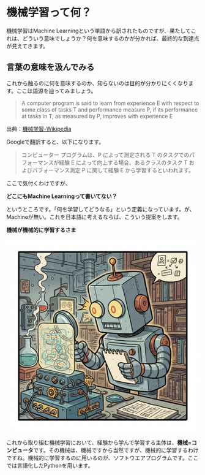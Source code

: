 # 機械学習って何？
機械学習はMachine Learningという単語から訳されたものですが、果たしてこれは、どういう意味でしょうか？何を意味するのかが分かれば、最終的な到達点が見えてきます。
## 言葉の意味を汲んでみる
これから触るのに何を意味するのか、知らないのは目的が分かりにくくなります。ここは語源を辿ってみましょう。

> A computer program is said to learn from experience E with respect to some class of tasks T and performance measure P, if its performance at tasks in T, as measured by P, improves with experience E

出典：[機械学習-Wikipedia](https://ja.wikipedia.org/wiki/%E6%A9%9F%E6%A2%B0%E5%AD%A6%E7%BF%92#:~:text=%E6%A9%9F%E6%A2%B0%E5%AD%A6%E7%BF%92%E3%81%A8%E3%81%84%E3%81%86%E5%90%8D%E5%89%8D%E3%81%AF,%E3%82%B5%E3%83%9F%E3%83%A5%E3%82%A8%E3%83%AB%E3%81%AB%E3%82%88%E3%81%A3%E3%81%A6%E9%80%A0%E8%AA%9E%E3%81%95%E3%82%8C%E3%81%9F%E3%80%82)

Googleで翻訳すると、以下になります。
>コンピューター プログラムは、P によって測定される T のタスクでのパフォーマンスが経験 E によって向上する場合、あるクラスのタスク T およびパフォーマンス測定 P に関して経験 E から学習するといわれます。

ここで気付くわけですが、

**どこにもMachine Learningって書いてない？**

というところです。「何を学習してどうなる」という定義になっています。が、Machineが無い。これを日本語に考えるならば、こういう提案をします。

**機械が機械的に学習するさま**

![](content-01/Assets/Gemini_Generated_Image_tezhtezhtezhtezh.png)

これから取り組む機械学習において、経験から学んで学習する主体は、**機械=コンピュータ**です。その機械は、機械ですから当然ですが、機械的に学習するわけですね。機械的に学習するのに用いるのが、ソフトウエアプログラムです。ここでは言語化したPythonを用います。


[def]: content-01/Assets/Gemini_Generated_Image_tezhtezhtezhtezh.png